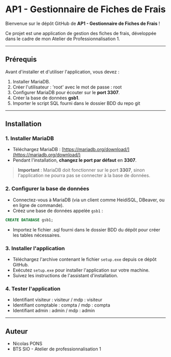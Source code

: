 # AP1 - Gestionnaire de Fiches de Frais

Bienvenue sur le dépôt GitHub de **AP1 - Gestionnaire de Fiches de Frais** !

Ce projet est une application de gestion des fiches de frais, développée dans le cadre de mon Atelier de Professionnalisation 1.

---

## Prérequis

Avant d'installer et d'utiliser l'application, vous devez :

1. Installer MariaDB.
2. Créer l'utilisateur : 'root' avec le mot de passe : root 
3. Configurer MariaDB pour écouter sur le **port 3307**.
4. Créer la base de données **gsb1**.
5. Importer le script SQL fourni dans le dossier BDD du repo git

---

## Installation

### 1. Installer MariaDB

- Téléchargez MariaDB : [https://mariadb.org/download/](https://mariadb.org/download/)
- Pendant l'installation, **changez le port par défaut** en **3307**.

> **Important** : MariaDB doit fonctionner sur le port **3307**, sinon l'application ne pourra pas se connecter à la base de données.

### 2. Configurer la base de données


- Connectez-vous à MariaDB (via un client comme HeidiSQL, DBeaver, ou en ligne de commande).
- Créez une base de données appelée `gsb1` :

```sql
CREATE DATABASE gsb1; 
```
- Importez le fichier .sql fourni dans le dossier BDD du dépôt pour créer les tables nécessaires.

### 3. Installer l'application

- Téléchargez l'archive contenant le fichier `setup.exe` depuis ce dépôt GitHub.
- Exécutez `setup.exe` pour installer l'application sur votre machine.
- Suivez les instructions de l'assistant d'installation.

### 4. Tester l'application

- Identifiant visiteur : visiteur / mdp : visiteur
- Identifiant comptable : compta / mdp : compta
- Identifiant admin : admin / mdp : admin
---

## Auteur

- Nicolas PONS
- BTS SIO - Atelier de professionnalisation 1
